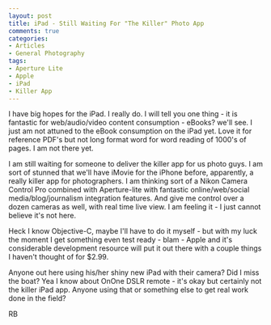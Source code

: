 ```yaml
---
layout: post
title: iPad - Still Waiting For "The Killer" Photo App
comments: true
categories:
- Articles
- General Photography
tags:
- Aperture Lite
- Apple
- iPad
- Killer App
---
```

I have big hopes for the iPad. I really do. I will tell you one thing - it is fantastic for web/audio/video content consumption - eBooks? we'll see. I just am not attuned to the eBook consumption on the iPad yet. Love it for reference PDF's but not long format word for word reading of 1000's of pages. I am not there yet.

I am still waiting for someone to deliver the killer app for us photo guys. I am sort of stunned that we'll have iMovie for the iPhone before, apparently, a really killer app for photographers. I am thinking sort of a Nikon Camera Control Pro combined with Aperture-lite with fantastic online/web/social media/blog/journalism integration features. And give me control over a dozen cameras as well, with real time live view. I am feeling it - I just cannot believe it's not here.

Heck I know Objective-C, maybe I'll have to do it myself - but with my luck the moment I get something even test ready - blam - Apple and it's considerable development resource will put it out there with a couple things I haven't thought of for $2.99.

Anyone out here using his/her shiny new iPad with their camera? Did I miss the boat? Yea I know about OnOne DSLR remote - it's okay but certainly not the killer iPad app. Anyone using that or something else to get real work done in the field?

RB